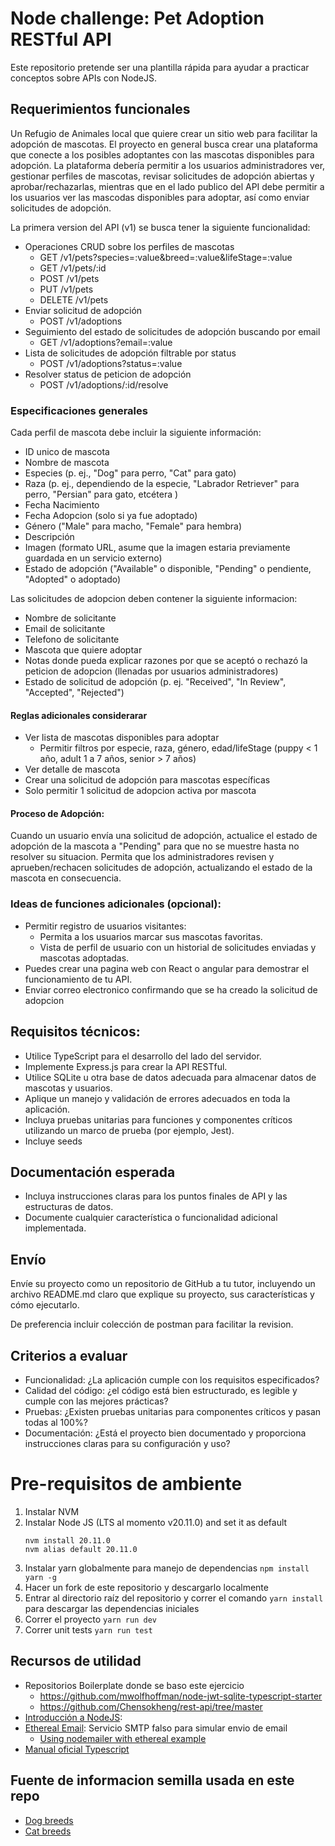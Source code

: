 # Node challenge: Pet Adoption RESTful API
Este repositorio pretende ser una plantilla rápida para ayudar a practicar conceptos sobre APIs con NodeJS.

## Requerimientos funcionales
Un Refugio de Animales local que quiere crear un sitio web para facilitar la adopción de mascotas. El proyecto en general busca crear una plataforma que conecte a los posibles adoptantes con las mascotas disponibles para adopción.
La plataforma debería permitir a los usuarios administradores ver, gestionar perfiles de mascotas, revisar solicitudes de adopción abiertas y aprobar/rechazarlas, mientras que en el lado publico del API debe permitir a los usuarios ver las mascodas disponibles para adoptar, así como enviar solicitudes de adopción.

La primera version del API (v1) se busca tener la siguiente funcionalidad:
* Operaciones CRUD sobre los perfiles de mascotas
    * GET /v1/pets?species=:value&breed=:value&lifeStage=:value
    * GET /v1/pets/:id
    * POST /v1/pets
    * PUT /v1/pets
    * DELETE /v1/pets
* Enviar solicitud de adopción
    * POST /v1/adoptions
* Seguimiento del estado de solicitudes de adopción buscando por email
    * GET /v1/adoptions?email=:value
* Lista de solicitudes de adopción filtrable por status
    * POST /v1/adoptions?status=:value
* Resolver status de peticion de adopción
    * POST /v1/adoptions/:id/resolve

### Especificaciones generales
Cada perfil de mascota debe incluir la siguiente información:
* ID unico de mascota
* Nombre de mascota
* Especies (p. ej., "Dog" para perro, "Cat" para gato) 
* Raza (p. ej., dependiendo de la especie, "Labrador Retriever" para perro, "Persian" para gato, etcétera )
* Fecha Nacimiento
* Fecha Adopcion (solo si ya fue adoptado)
* Género ("Male" para macho, "Female" para hembra)
* Descripción 
* Imagen (formato URL, asume que la imagen estaria previamente guardada en un servicio externo)
* Estado de adopción ("Available" o disponible, "Pending" o pendiente, "Adopted" o adoptado)

Las solicitudes de adopcion deben contener la siguiente informacion:
* Nombre de solicitante
* Email de solicitante
* Telefono de solicitante
* Mascota que quiere adoptar
* Notas donde pueda explicar razones por que se aceptó o rechazó la peticion de adopcion (llenadas por usuarios administradores)
* Estado de solicitud de adopción (p. ej. "Received", "In Review", "Accepted", "Rejected")

#### Reglas adicionales  considerarar
* Ver lista de mascotas disponibles para adoptar
    * Permitir filtros por especie, raza, género, edad/lifeStage (puppy < 1 año, adult 1 a 7 años, senior > 7 años)
* Ver detalle de mascota
* Crear una solicitud de adopción para mascotas específicas
* Solo permitir 1 solicitud de adopcion activa por mascota

#### Proceso de Adopción:
Cuando un usuario envía una solicitud de adopción, actualice el estado de adopción de la mascota a "Pending" para que no se muestre hasta no resolver su situacion.
Permita que los administradores revisen y aprueben/rechacen solicitudes de adopción, actualizando el estado de la mascota en consecuencia. 

### Ideas de funciones adicionales (opcional):
* Permitir registro de usuarios visitantes:
    * Permita a los usuarios marcar sus mascotas favoritas.
    * Vista de perfil de usuario con un historial de solicitudes enviadas y mascotas adoptadas.
* Puedes crear una pagina web con React o angular para demostrar el funcionamiento de tu API.
* Enviar correo electronico confirmando que se ha creado la solicitud de adopcion

## Requisitos técnicos:
* Utilice TypeScript para el desarrollo del lado del servidor.
* Implemente Express.js para crear la API RESTful.
* Utilice SQLite u otra base de datos adecuada para almacenar datos de mascotas y usuarios.
* Aplique un manejo y validación de errores adecuados en toda la aplicación.
* Incluya pruebas unitarias para funciones y componentes críticos utilizando un marco de prueba (por ejemplo, Jest).
* Incluye seeds

## Documentación esperada
* Incluya instrucciones claras para los puntos finales de API y las estructuras de datos.
* Documente cualquier característica o funcionalidad adicional implementada.

## Envío
Envíe su proyecto como un repositorio de GitHub a tu tutor, incluyendo un archivo README.md claro que explique su proyecto, sus características y cómo ejecutarlo.

De preferencia incluir colección de postman para facilitar la revision.

## Criterios a evaluar
* Funcionalidad: ¿La aplicación cumple con los requisitos especificados?
* Calidad del código: ¿el código está bien estructurado, es legible y cumple con las mejores prácticas?
* Pruebas: ¿Existen pruebas unitarias para componentes críticos y pasan todas al 100%?
* Documentación: ¿Está el proyecto bien documentado y proporciona instrucciones claras para su configuración y uso?
 
# Pre-requisitos de ambiente
1. Instalar NVM 
2. Instalar Node JS (LTS al momento v20.11.0) and set it as default
    ```
    nvm install 20.11.0
    nvm alias default 20.11.0
    ```
3. Instalar yarn globalmente para manejo de dependencias `npm install yarn -g`
4. Hacer un fork de este repositorio y descargarlo localmente
5. Entrar al directorio raíz del repositorio y correr el comando `yarn install` para descargar las dependencias iniciales
6. Correr el proyecto `yarn run dev`
7. Correr unit tests `yarn run test`

## Recursos de utilidad
* Repositorios Boilerplate donde se baso este ejercicio
    * https://github.com/mwolfhoffman/node-jwt-sqlite-typescript-starter
    * https://github.com/Chensokheng/rest-api/tree/master
* [Introducción a NodeJS](https://nodejs.org/en/learn/getting-started/introduction-to-nodejs): 
* [Ethereal Email](https://ethereal.email/): Servicio SMTP falso para simular envio de email 
    * [Using nodemailer with ethereal example](https://dev.to/berviantoleo/email-testing-using-ethereal-inb)
* [Manual oficial Typescript](https://www.typescriptlang.org/docs/handbook/2/basic-types.html)
## Fuente de informacion semilla usada en este repo
* [Dog breeds](https://github.com/jfairbank/programming-elm.com/blob/master/dog-breeds.json)
* [Cat breeds](https://github.com/jfairbank/programming-elm.com/blob/master/cat-breeds.json)
